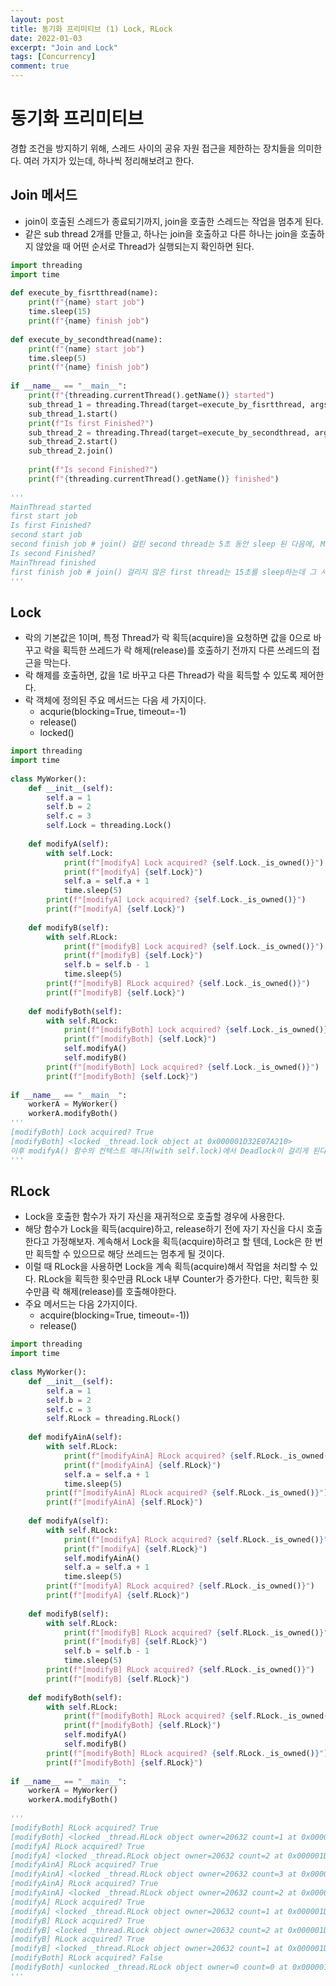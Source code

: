 ```yaml
---
layout: post
title: 동기화 프리미티브 (1) Lock, RLock
date: 2022-01-03
excerpt: "Join and Lock"
tags: [Concurrency]
comment: true
---
```



# 동기화 프리미티브
경합 조건을 방지하기 위해, 스레드 사이의 공유 자원 접근을 제한하는 장치들을 의미한다. 여러 가지가 있는데, 하나씩 정리해보려고 한다.

## Join 메서드
- join이 호출된 스레드가 종료되기까지, join을 호출한 스레드는 작업을 멈추게 된다.
- 같은 sub thread 2개를 만들고, 하나는 join을 호출하고 다른 하나는 join을 호출하지 않았을 때 어떤 순서로 Thread가 실행되는지 확인하면 된다.

```python
import threading
import time
 
def execute_by_fisrtthread(name):
    print(f"{name} start job")
    time.sleep(15)
    print(f"{name} finish job")
 
def execute_by_secondthread(name):
    print(f"{name} start job")
    time.sleep(5)
    print(f"{name} finish job")
     
if __name__ == "__main__":
    print(f"{threading.currentThread().getName()} started")
    sub_thread_1 = threading.Thread(target=execute_by_fisrtthread, args=("first",))
    sub_thread_1.start()
    print(f"Is first Finished?")
    sub_thread_2 = threading.Thread(target=execute_by_secondthread, args=("second",))
    sub_thread_2.start()
    sub_thread_2.join()
     
    print(f"Is second Finished?")
    print(f"{threading.currentThread().getName()} finished")
 
'''
MainThread started
first start job
Is first Finished?
second start job
second finish job # join() 걸린 second thread는 5초 동안 sleep 된 다음에, Main Thread로 순서가 넘어간다.
Is second Finished?
MainThread finished
first finish job # join() 걸리지 않은 first thread는 15초를 sleep하는데 그 사이에 Main과 Second는 전부 자신의 일을 끝냈다.
'''
```

## Lock
- 락의 기본값은 1이며, 특정 Thread가 락 획득(acquire)을 요청하면 값을 0으로 바꾸고 락을 획득한 쓰레드가 락 해제(release)를 호출하기 전까지 다른 쓰레드의 접근을 막는다.
- 락 해제를 호출하면, 값을 1로 바꾸고 다른 Thread가 락을 획득할 수 있도록 제어한다.
- 락 객체에 정의된 주요 메서드는 다음 세 가지이다.
  - acqurie(blocking=True, timeout=-1)
  - release()
  - locked()


```python
import threading
import time
 
class MyWorker():
    def __init__(self):
        self.a = 1
        self.b = 2
        self.c = 3
        self.Lock = threading.Lock()
          
    def modifyA(self):
        with self.Lock:
            print(f"[modifyA] Lock acquired? {self.Lock._is_owned()}")
            print(f"[modifyA] {self.Lock}")
            self.a = self.a + 1
            time.sleep(5)
        print(f"[modifyA] Lock acquired? {self.Lock._is_owned()}")
        print(f"[modifyA] {self.Lock}")
             
    def modifyB(self):
        with self.RLock:
            print(f"[modifyB] Lock acquired? {self.Lock._is_owned()}")
            print(f"[modifyB] {self.Lock}")
            self.b = self.b - 1
            time.sleep(5)
        print(f"[modifyB] RLock acquired? {self.Lock._is_owned()}")
        print(f"[modifyB] {self.Lock}")
             
    def modifyBoth(self):
        with self.RLock:
            print(f"[modifyBoth] Lock acquired? {self.Lock._is_owned()}")
            print(f"[modifyBoth] {self.Lock}")
            self.modifyA()
            self.modifyB()
        print(f"[modifyBoth] Lock acquired? {self.Lock._is_owned()}")
        print(f"[modifyBoth] {self.Lock}")
             
if __name__ == "__main__":
    workerA = MyWorker()
    workerA.modifyBoth()
'''
[modifyBoth] Lock acquired? True
[modifyBoth] <locked _thread.lock object at 0x000001D32E07A210>
이후 modifyA() 함수의 컨텍스트 매니저(with self.lock)에서 Deadlock이 걸리게 된다.
'''
```

## RLock
- Lock을 호출한 함수가 자기 자신을 재귀적으로 호출할 경우에 사용한다.
- 해당 함수가 Lock을 획득(acquire)하고, release하기 전에 자기 자신을 다시 호출한다고 가정해보자. 계속해서 Lock을 획득(acquire)하려고 할 텐데, Lock은 한 번만 획득할 수 있으므로 해당 쓰레드는 멈추게 될 것이다.
- 이럴 때 RLock을 사용하면 Lock을 계속 획득(acquire)해서 작업을 처리할 수 있다. RLock을 획득한 횟수만큼 RLock 내부 Counter가 증가한다. 다만, 획득한 횟수만큼 락 해제(release)를 호출해야한다.
- 주요 메서드는 다음 2가지이다.
  - acquire(blocking=True, timeout=-1))
  - release()

```python
import threading
import time
 
class MyWorker():
    def __init__(self):
        self.a = 1
        self.b = 2
        self.c = 3
        self.RLock = threading.RLock()
 
    def modifyAinA(self):
        with self.RLock:
            print(f"[modifyAinA] RLock acquired? {self.RLock._is_owned()}")
            print(f"[modifyAinA] {self.RLock}")
            self.a = self.a + 1
            time.sleep(5)
        print(f"[modifyAinA] RLock acquired? {self.RLock._is_owned()}")
        print(f"[modifyAinA] {self.RLock}")
         
    def modifyA(self):
        with self.RLock:
            print(f"[modifyA] RLock acquired? {self.RLock._is_owned()}")
            print(f"[modifyA] {self.RLock}")
            self.modifyAinA()
            self.a = self.a + 1
            time.sleep(5)
        print(f"[modifyA] RLock acquired? {self.RLock._is_owned()}")
        print(f"[modifyA] {self.RLock}")
             
    def modifyB(self):
        with self.RLock:
            print(f"[modifyB] RLock acquired? {self.RLock._is_owned()}")
            print(f"[modifyB] {self.RLock}")
            self.b = self.b - 1
            time.sleep(5)
        print(f"[modifyB] RLock acquired? {self.RLock._is_owned()}")
        print(f"[modifyB] {self.RLock}")
             
    def modifyBoth(self):
        with self.RLock:
            print(f"[modifyBoth] RLock acquired? {self.RLock._is_owned()}")
            print(f"[modifyBoth] {self.RLock}")
            self.modifyA()
            self.modifyB()
        print(f"[modifyBoth] RLock acquired? {self.RLock._is_owned()}")
        print(f"[modifyBoth] {self.RLock}")
             
if __name__ == "__main__":
    workerA = MyWorker()
    workerA.modifyBoth()
 
'''
[modifyBoth] RLock acquired? True
[modifyBoth] <locked _thread.RLock object owner=20632 count=1 at 0x000001D32DC7E840> #count가 계속 증가한다.
[modifyA] RLock acquired? True
[modifyA] <locked _thread.RLock object owner=20632 count=2 at 0x000001D32DC7E840>   #count가 계속 증가한다. 이전과 다르게 Deadlock이 걸리지 않았따.
[modifyAinA] RLock acquired? True
[modifyAinA] <locked _thread.RLock object owner=20632 count=3 at 0x000001D32DC7E840>
[modifyAinA] RLock acquired? True
[modifyAinA] <locked _thread.RLock object owner=20632 count=2 at 0x000001D32DC7E840>
[modifyA] RLock acquired? True                                                      #with문에서는 Lock을 반환했으나, count가 0이 아니어서 계속 획득된 상태로 표시
[modifyA] <locked _thread.RLock object owner=20632 count=1 at 0x000001D32DC7E840>
[modifyB] RLock acquired? True
[modifyB] <locked _thread.RLock object owner=20632 count=2 at 0x000001D32DC7E840>
[modifyB] RLock acquired? True
[modifyB] <locked _thread.RLock object owner=20632 count=1 at 0x000001D32DC7E840>
[modifyBoth] RLock acquired? False                                                  #count가 0이 되어야 lock 획득을 False로 처리
[modifyBoth] <unlocked _thread.RLock object owner=0 count=0 at 0x000001D32DC7E840>  #count가 0이 되어야 unlock으로 처리
'''
```
